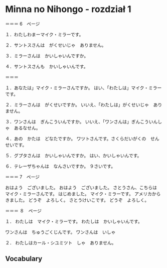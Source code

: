 # Minna no Nihongo - rozdział 1

＝＝＝
6　ページ

１．わたしわまーマイク・ミラーです。

２．サントスさんは　がくせいじゃ　ありません。

３．ミラーさんは　かいしゃいんですか。

４．サントスさんも　かいしゃいんです。

＝＝＝

１．あなたは」マイク・ミラーさんですか。
はい、「わたしは」マイク・ミラーです。

２．ミラーさんは　がくせいですか。
いいえ、「わたしは」がくせいじゃ　ありません。

３．ワンさんは　ぎんこういんですか。
いいえ、「ワンさんは」ぎんこういんしゃ　あるなせん。

４．あの　かたは　どなたですか。
ワツトさんです。さくらだいがくの　せんせいです。

５．グプタさんは　かいしゃいんですか。
はい、かいしゃいんです。

６．テレーザちゃんは　なんさいですか。
９さいです。

＝＝＝
7　ページ

おはよう　ございました。
おはよう　ございました。
さとうさん、こちらは　マイク・ミラーさんです。
はじめました。
マイク・ミラーです。
アメリカから　きました。
どうぞ　よろしく。
さとうけいこです。
どうぞ　よろしく。

＝＝＝
８　ページ

１．
わたしは　マイク・ミラーです。
わたしは　かいしゃいんです。

ワンさんは　ちゅうごくじんです。
ワンさんは　いしゃ

２．
わたしはカール・シユミツト　しゃ　ありません。


## Vocabulary